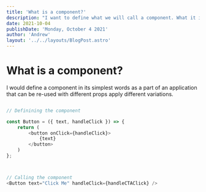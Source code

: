 ```yaml
---
title: 'What is a component?'
description: "I want to define what we will call a component. What it is and most importantly what it is not"
date: 2021-10-04
publishDate: 'Monday, October 4 2021'
author: 'Andrew'
layout: '../../layouts/BlogPost.astro'
---
```


# What is a component?

I would define a component in its simplest words as a part of an application that can be re-used with different props apply different variations.


```javascript

// Definining the component

const Button = ({ text, handleClick }) => {
	return (
		<button onClick={handleClick}>
			{text}
		</button>
	)
};



// Calling the component
<Button text="Click Me" handleClick={handleCTAClick} />

```



